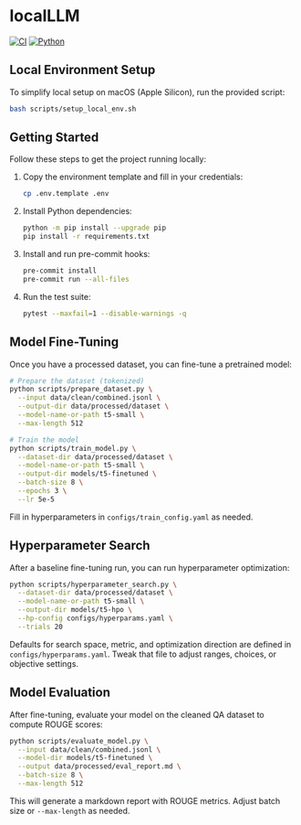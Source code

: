 # localLLM

[![CI](https://github.com/your-org/localLLM/actions/workflows/ci.yml/badge.svg)]()
[![Python](https://img.shields.io/badge/python-3.10-blue.svg)]()

## Local Environment Setup

To simplify local setup on macOS (Apple Silicon), run the provided script:

```bash
bash scripts/setup_local_env.sh
```

## Getting Started

Follow these steps to get the project running locally:

1. Copy the environment template and fill in your credentials:
   ```bash
   cp .env.template .env
   ```
2. Install Python dependencies:
   ```bash
   python -m pip install --upgrade pip
   pip install -r requirements.txt
   ```
3. Install and run pre-commit hooks:
   ```bash
   pre-commit install
   pre-commit run --all-files
   ```
4. Run the test suite:
   ```bash
   pytest --maxfail=1 --disable-warnings -q
   ```

## Model Fine-Tuning

Once you have a processed dataset, you can fine-tune a pretrained model:

```bash
# Prepare the dataset (tokenized)
python scripts/prepare_dataset.py \
  --input data/clean/combined.jsonl \
  --output-dir data/processed/dataset \
  --model-name-or-path t5-small \
  --max-length 512

# Train the model
python scripts/train_model.py \
  --dataset-dir data/processed/dataset \
  --model-name-or-path t5-small \
  --output-dir models/t5-finetuned \
  --batch-size 8 \
  --epochs 3 \
  --lr 5e-5
```

Fill in hyperparameters in `configs/train_config.yaml` as needed.

## Hyperparameter Search

After a baseline fine-tuning run, you can run hyperparameter optimization:

```bash
python scripts/hyperparameter_search.py \
  --dataset-dir data/processed/dataset \
  --model-name-or-path t5-small \
  --output-dir models/t5-hpo \
  --hp-config configs/hyperparams.yaml \
  --trials 20
```

Defaults for search space, metric, and optimization direction are defined in `configs/hyperparams.yaml`. Tweak that file to adjust ranges, choices, or objective settings.

## Model Evaluation

After fine-tuning, evaluate your model on the cleaned QA dataset to compute ROUGE scores:

```bash
python scripts/evaluate_model.py \
  --input data/clean/combined.jsonl \
  --model-dir models/t5-finetuned \
  --output data/processed/eval_report.md \
  --batch-size 8 \
  --max-length 512
```

This will generate a markdown report with ROUGE metrics. Adjust batch size or `--max-length` as needed.
